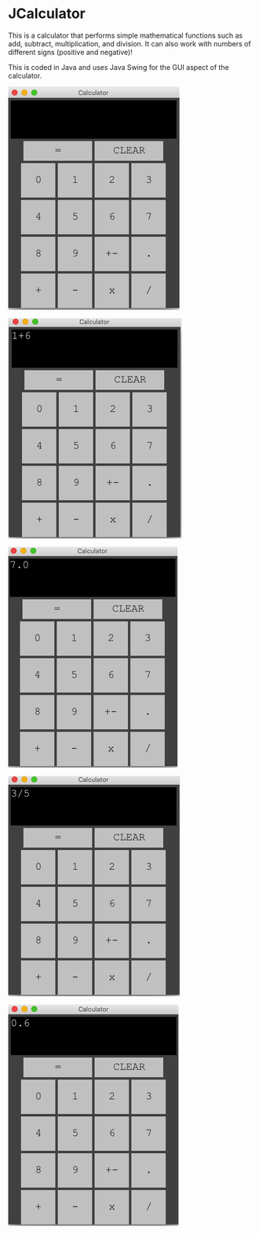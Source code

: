 # JCalculator

This is a calculator that performs simple mathematical functions such as add, subtract, multiplication, and division. It can also work
with numbers of different signs (positive and negative)!

This is coded in Java and uses Java Swing for the GUI aspect of the calculator.


![JCalculator/images/Screen Shot 2018-09-14 at 11.18.21 AM.png](https://github.com/anayak7/JCalculator/blob/master/images/Screen%20Shot%202018-09-14%20at%2011.18.21%20AM.png)

    
![JCalculator/images/Screen Shot 2018-09-14 at 11.18.43 AM.png](https://github.com/anayak7/JCalculator/blob/master/images/Screen%20Shot%202018-09-14%20at%2011.18.43%20AM.png)


![JCalculator/images/Screen Shot 2018-09-14 at 11.19.05 AM.png](https://github.com/anayak7/JCalculator/blob/master/images/Screen%20Shot%202018-09-14%20at%2011.19.05%20AM.png)
    
    
![JCalculator/images/Screen Shot 2018-09-14 at 11.19.34 AM.png](https://github.com/anayak7/JCalculator/blob/master/images/Screen%20Shot%202018-09-14%20at%2011.19.34%20AM.png)
    
    
![JCalculator/images/Screen Shot 2018-09-14 at 11.19.42 AM.png](https://github.com/anayak7/JCalculator/blob/master/images/Screen%20Shot%202018-09-14%20at%2011.19.42%20AM.png)
    
